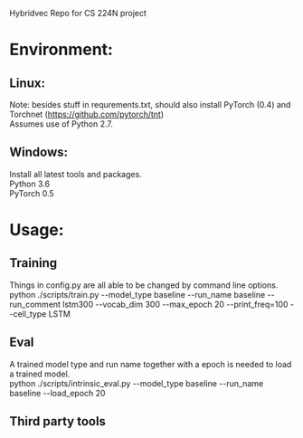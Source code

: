 Hybridvec
Repo for CS 224N project

# Environment:  
## Linux:  
Note: besides stuff in requrements.txt, should also install PyTorch (0.4) and Torchnet (https://github.com/pytorch/tnt)  
Assumes use of Python 2.7.  

## Windows: 
Install all latest tools and packages.  
Python 3.6  
PyTorch 0.5  

# Usage:
## Training 
Things in config.py are all able to be changed by command line options.  
python ./scripts/train.py --model_type baseline --run_name baseline --run_comment lstm300 --vocab_dim 300 --max_epoch 20 --print_freq=100 --cell_type LSTM  

## Eval 
A trained model type and run name together with a epoch is needed to load a trained model.  
python ./scripts/intrinsic_eval.py --model_type baseline --run_name baseline --load_epoch 20  

## Third party tools  


